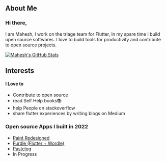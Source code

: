 ## About Me

### Hi there,

I am Mahesh, I work on the triage team for Flutter, In my spare time I build open source softwares. I love to build tools for productivity and contribute to open source projects.


<a href="https://github.com/maheshmnj/">
  <img align="center" src="https://github-readme-stats.vercel.app/api?username=maheshmnj&show_icons=true&line_height=27&count_private=true&title_color=ffffff&text_color=c9cacc&icon_color=2bbc8a&bg_color=1d1f21" alt="Mahesh's GitHub Stats" />
</a> 

## Interests

#### I Love to
<!-- - explore different technologies👨‍💻 -->
- Contribute to open source
- read Self Help books📚
- help People on stackoverflow
- share flutter experiences by writing blogs on Medium

### Open source Apps I built in 2022

- [Paint Redesigned](https://github.com/maheshmnj/Paint-Redesigned)
- [Furdle (Flutter + Wordle)](https://github.com/maheshmnj/furdle)
- [Pastelog](https://github.com/maheshmnj/Pastelog)
- In Progress


<!-- 
### Lets Connect

<a href="https://twitter.com/maheshmnj" target="blank"><img align="center" src="https://raw.githubusercontent.com/rahuldkjain/github-profile-readme-generator/master/src/images/icons/Social/twitter.svg" alt="maheshmnj" height="30" width="40" /></a>
<a href="https://www.linkedin.com/in/maheshjamdade/" target="blank"><img align="center" src="https://raw.githubusercontent.com/rahuldkjain/github-profile-readme-generator/master/src/images/icons/Social/linked-in-alt.svg" alt="Mahesh Jamdade" height="30" width="40" /></a>
<a href="https://stackoverflow.com/users/8253662/mahesh-jamdade" target="blank"><img align="center" src="https://raw.githubusercontent.com/rahuldkjain/github-profile-readme-generator/master/src/images/icons/Social/stack-overflow.svg" alt="12486985/asif-syeed" height="30" width="40" /></a>-->

<!-- [![Twitter Follow](https://img.shields.io/twitter/follow/maheshmnj?color=1DA1F2&label=Followers&logo=twitter&style=for-the-badge)](https://twitter.com/maheshmnj) -->
<!-- [![GitHub followers](https://img.shields.io/github/followers/maheshmnj?logo=GitHub&color=brown&style=for-the-badge)](https://github.com/maheshmnj)
 -->
<!-- ### Stackoverflow stats  -->

<!-- [![Mahesh's StackOverflow Profile](https://github-readme-stackoverflow.vercel.app/?userID=8253662&layout=compact)](https://stackoverflow.com/users/8253662/mahesh-jamdade)

[1.2]: http://i.imgur.com/wWzX9uB.png (twitter icon without padding)
[2.2]: http://i.imgur.com/9I6NRUm.png (github icon without padding) -->

